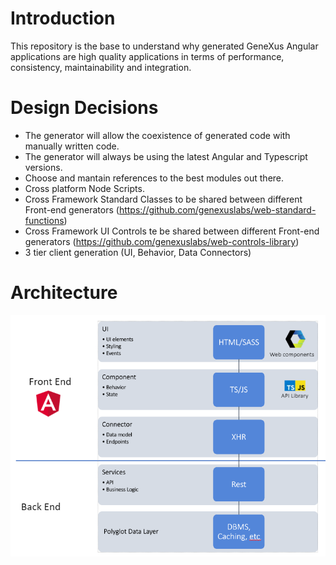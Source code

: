 # Introduction

This repository is the base to understand why generated GeneXus Angular applications are high quality applications in terms of performance, consistency, maintainability and integration.

# Design Decisions

- The generator will allow the coexistence of generated code with manually written code.
- The generator will always be using the latest Angular and Typescript versions.
- Choose and mantain references to the best modules out there.
- Cross platform Node Scripts.
- Cross Framework Standard Classes to be shared between different Front-end generators (https://github.com/genexuslabs/web-standard-functions)
- Cross Framework UI Controls te be shared between different Front-end generators (https://github.com/genexuslabs/web-controls-library)
- 3 tier client generation (UI, Behavior, Data Connectors)

# Architecture 

![Angular High Level Architecture](architectureAngular.png) 